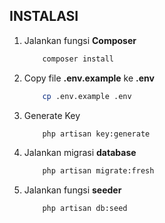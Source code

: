 ## INSTALASI

1. Jalankan fungsi **Composer**

    ```bash
        composer install
    ```

2. Copy file **.env.example** ke **.env**
    ```bash
        cp .env.example .env
    ```
3. Generate Key

    ```bash
        php artisan key:generate
    ```

4. Jalankan migrasi **database**
    ```bash
        php artisan migrate:fresh
    ```
5. Jalankan fungsi **seeder**
    ```bash
        php artisan db:seed
    ```
